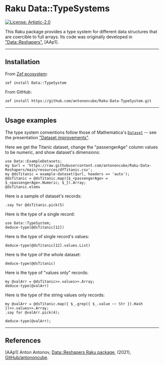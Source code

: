 # Raku Data::TypeSystems

[![License: Artistic-2.0](https://img.shields.io/badge/License-Artistic%202.0-0298c3.svg)](https://opensource.org/licenses/Artistic-2.0)

This Raku package provides a type system for different data structures that are 
coercible to full arrays. Its code was originally developed in 
["Data::Reshapers"](https://github.com/antononcube/Raku-Data-Reshapers), [AAp1].


------

## Installation

From [Zef ecosystem](https://raku.land):

```
zef install Data::TypeSystem
```

From GitHub:

```
zef install https://github.com/antononcube/Raku-Data-TypeSystem.git
```

------

## Usage examples

The type system conventions follow those of Mathematica's 
[`Dataset`](https://reference.wolfram.com/language/ref/Dataset.html) 
-- see the presentation 
["Dataset improvements"](https://www.wolfram.com/broadcast/video.php?c=488&p=4&disp=list&v=3264).

Here we get the Titanic dataset, change the "passengerAge" column values to be numeric, 
and show dataset's dimensions:

```perl6
use Data::ExampleDatasets;
my $url = 'https://raw.githubusercontent.com/antononcube/Raku-Data-Reshapers/main/resources/dfTitanic.csv';
my @dsTitanic = example-dataset($url, headers => 'auto');
@dsTitanic = @dsTitanic.map({$_<passengerAge> = $_<passengerAge>.Numeric; $_}).Array;
@dsTitanic.elems
```

Here is a sample of dataset's records:

```perl6
.say for @dsTitanic.pick(5)
```

Here is the type of a single record:

```perl6
use Data::TypeSystem;
deduce-type(@dsTitanic[12])
```

Here is the type of single record's values:

```perl6
deduce-type(@dsTitanic[12].values.List)
```

Here is the type of the whole dataset:

```perl6
deduce-type(@dsTitanic)
```

Here is the type of "values only" records:

```perl6
my @valArr = @dsTitanic>>.values>>.Array;
deduce-type(@valArr)
```

Here is the type of the string values only records:

```perl6
my @valArr = @dsTitanic.map({ $_.grep({ $_.value ~~ Str }).Hash })>>.values>>.Array;
.say for @valArr.pick(4);
```

```perl6
deduce-type(@valArr);
```

-------

## References

[AAp1] Anton Antonov,
[Data::Reshapers Raku package](https://github.com/antononcube/Raku-Data-Reshapers),
(2021),
[GitHub/antononcube](https://github.com/antononcube/).

